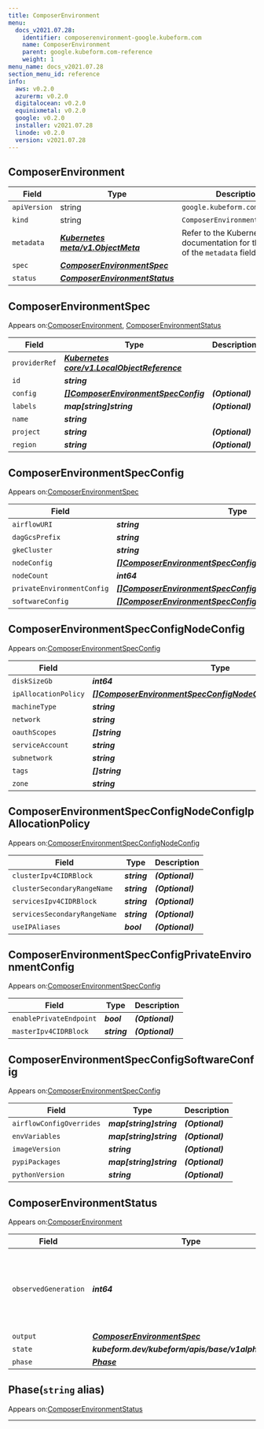 ```yaml
---
title: ComposerEnvironment
menu:
  docs_v2021.07.28:
    identifier: composerenvironment-google.kubeform.com
    name: ComposerEnvironment
    parent: google.kubeform.com-reference
    weight: 1
menu_name: docs_v2021.07.28
section_menu_id: reference
info:
  aws: v0.2.0
  azurerm: v0.2.0
  digitalocean: v0.2.0
  equinixmetal: v0.2.0
  google: v0.2.0
  installer: v2021.07.28
  linode: v0.2.0
  version: v2021.07.28
---
```


## ComposerEnvironment
| Field | Type | Description |
| ------ | ----- | ----------- |
| `apiVersion` | string | `google.kubeform.com/v1alpha1` |
|    `kind` | string | `ComposerEnvironment` |
| `metadata` | ***[Kubernetes meta/v1.ObjectMeta](https://v1-18.docs.kubernetes.io/docs/reference/generated/kubernetes-api/v1.18/#objectmeta-v1-meta)***|Refer to the Kubernetes API documentation for the fields of the `metadata` field.|
| `spec` | ***[ComposerEnvironmentSpec](#composerenvironmentspec)***||
| `status` | ***[ComposerEnvironmentStatus](#composerenvironmentstatus)***||
## ComposerEnvironmentSpec

Appears on:[ComposerEnvironment](#composerenvironment), [ComposerEnvironmentStatus](#composerenvironmentstatus)

| Field | Type | Description |
| ------ | ----- | ----------- |
| `providerRef` | ***[Kubernetes core/v1.LocalObjectReference](https://v1-18.docs.kubernetes.io/docs/reference/generated/kubernetes-api/v1.18/#localobjectreference-v1-core)***||
| `id` | ***string***||
| `config` | ***[[]ComposerEnvironmentSpecConfig](#composerenvironmentspecconfig)***| ***(Optional)*** |
| `labels` | ***map[string]string***| ***(Optional)*** |
| `name` | ***string***||
| `project` | ***string***| ***(Optional)*** |
| `region` | ***string***| ***(Optional)*** |
## ComposerEnvironmentSpecConfig

Appears on:[ComposerEnvironmentSpec](#composerenvironmentspec)

| Field | Type | Description |
| ------ | ----- | ----------- |
| `airflowURI` | ***string***| ***(Optional)*** |
| `dagGcsPrefix` | ***string***| ***(Optional)*** |
| `gkeCluster` | ***string***| ***(Optional)*** |
| `nodeConfig` | ***[[]ComposerEnvironmentSpecConfigNodeConfig](#composerenvironmentspecconfignodeconfig)***| ***(Optional)*** |
| `nodeCount` | ***int64***| ***(Optional)*** |
| `privateEnvironmentConfig` | ***[[]ComposerEnvironmentSpecConfigPrivateEnvironmentConfig](#composerenvironmentspecconfigprivateenvironmentconfig)***| ***(Optional)*** |
| `softwareConfig` | ***[[]ComposerEnvironmentSpecConfigSoftwareConfig](#composerenvironmentspecconfigsoftwareconfig)***| ***(Optional)*** |
## ComposerEnvironmentSpecConfigNodeConfig

Appears on:[ComposerEnvironmentSpecConfig](#composerenvironmentspecconfig)

| Field | Type | Description |
| ------ | ----- | ----------- |
| `diskSizeGb` | ***int64***| ***(Optional)*** |
| `ipAllocationPolicy` | ***[[]ComposerEnvironmentSpecConfigNodeConfigIpAllocationPolicy](#composerenvironmentspecconfignodeconfigipallocationpolicy)***| ***(Optional)*** |
| `machineType` | ***string***| ***(Optional)*** |
| `network` | ***string***| ***(Optional)*** |
| `oauthScopes` | ***[]string***| ***(Optional)*** |
| `serviceAccount` | ***string***| ***(Optional)*** |
| `subnetwork` | ***string***| ***(Optional)*** |
| `tags` | ***[]string***| ***(Optional)*** |
| `zone` | ***string***||
## ComposerEnvironmentSpecConfigNodeConfigIpAllocationPolicy

Appears on:[ComposerEnvironmentSpecConfigNodeConfig](#composerenvironmentspecconfignodeconfig)

| Field | Type | Description |
| ------ | ----- | ----------- |
| `clusterIpv4CIDRBlock` | ***string***| ***(Optional)*** |
| `clusterSecondaryRangeName` | ***string***| ***(Optional)*** |
| `servicesIpv4CIDRBlock` | ***string***| ***(Optional)*** |
| `servicesSecondaryRangeName` | ***string***| ***(Optional)*** |
| `useIPAliases` | ***bool***| ***(Optional)*** |
## ComposerEnvironmentSpecConfigPrivateEnvironmentConfig

Appears on:[ComposerEnvironmentSpecConfig](#composerenvironmentspecconfig)

| Field | Type | Description |
| ------ | ----- | ----------- |
| `enablePrivateEndpoint` | ***bool***| ***(Optional)*** |
| `masterIpv4CIDRBlock` | ***string***| ***(Optional)*** |
## ComposerEnvironmentSpecConfigSoftwareConfig

Appears on:[ComposerEnvironmentSpecConfig](#composerenvironmentspecconfig)

| Field | Type | Description |
| ------ | ----- | ----------- |
| `airflowConfigOverrides` | ***map[string]string***| ***(Optional)*** |
| `envVariables` | ***map[string]string***| ***(Optional)*** |
| `imageVersion` | ***string***| ***(Optional)*** |
| `pypiPackages` | ***map[string]string***| ***(Optional)*** |
| `pythonVersion` | ***string***| ***(Optional)*** |
## ComposerEnvironmentStatus

Appears on:[ComposerEnvironment](#composerenvironment)

| Field | Type | Description |
| ------ | ----- | ----------- |
| `observedGeneration` | ***int64***| ***(Optional)*** Resource generation, which is updated on mutation by the API Server.|
| `output` | ***[ComposerEnvironmentSpec](#composerenvironmentspec)***| ***(Optional)*** |
| `state` | ***kubeform.dev/kubeform/apis/base/v1alpha1.State***| ***(Optional)*** |
| `phase` | ***[Phase](#phase)***| ***(Optional)*** |
## Phase(`string` alias)

Appears on:[ComposerEnvironmentStatus](#composerenvironmentstatus)

---
